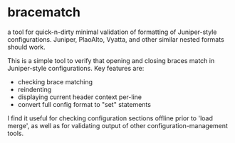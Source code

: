 # bracematch
a tool for quick-n-dirty minimal validation of formatting of Juniper-style configurations.  Juniper, PlaoAlto, Vyatta, and other similar nested formats should work.

This is a simple tool to verify that opening and closing braces match in Juniper-style configurations.
Key features are:
* checking brace matching
* reindenting
* displaying current header context per-line
* convert full config format to "set" statements

I find it useful for checking configuration sections offline prior to 'load merge', as well as for validating output of other configuration-management tools.
